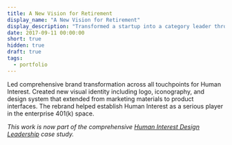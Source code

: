 ```yaml
---
title: A New Vision for Retirement
display_name: "A New Vision for Retirement"
display_description: "Transformed a startup into a category leader through comprehensive brand evolution"
date: 2017-09-11 00:00:00
short: true
hidden: true
draft: true
tags:
  - portfolio
---
```


Led comprehensive brand transformation across all touchpoints for Human Interest. Created new visual identity including logo, iconography, and design system that extended from marketing materials to product interfaces. The rebrand helped establish Human Interest as a serious player in the enterprise 401(k) space.

*This work is now part of the comprehensive [Human Interest Design Leadership](/foreground/) case study.*
